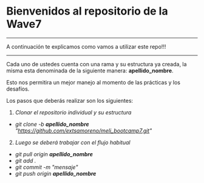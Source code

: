 # Bienvenidos al repositorio de la Wave7
---
A continuación te explicamos como vamos a utilizar este repo!!!

---

Cada uno de ustedes cuenta con una rama y su estructura ya creada, la misma esta denominada de la siguiente manera: **apellido_nombre**.

Esto nos permitira un mejor manejo al momento de las prácticas y los desafíos.

Los pasos que deberás realizar son los siguientes:

1. _Clonar el repositorio individual y su estructura_
* _git clone -b **apellido_nombre** "https://github.com/extsamoreno/meli_bootcamp7.git"_

2. _Luego se deberá trabajar con el flujo habitual_
* _git pull origin **apellido_nombre**_
* _git add ._
* _git commit -m "mensaje"_
* _git push origin **apellido_nombre**_
